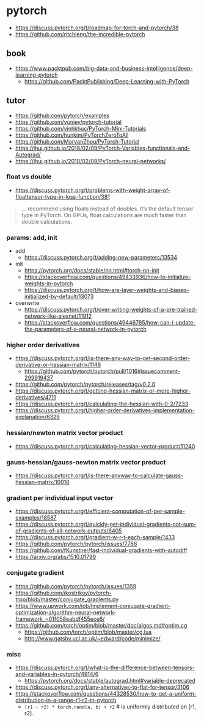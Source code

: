 # pytorch
* https://discuss.pytorch.org/t/roadmap-for-torch-and-pytorch/38
* https://github.com/ritchieng/the-incredible-pytorch

## book
* https://www.packtpub.com/big-data-and-business-intelligence/deep-learning-pytorch
  * https://github.com/PacktPublishing/Deep-Learning-with-PyTorch

## tutor
* https://github.com/pytorch/examples
* https://github.com/yunjey/pytorch-tutorial
* https://github.com/vinhkhuc/PyTorch-Mini-Tutorials
* https://github.com/hunkim/PyTorchZeroToAll
* https://github.com/MorvanZhou/PyTorch-Tutorial
* https://jhui.github.io/2018/02/09/PyTorch-Variables-functionals-and-Autograd/
* https://jhui.github.io/2018/02/09/PyTorch-neural-networks/

### float vs double
* https://discuss.pytorch.org/t/problems-with-weight-array-of-floattensor-type-in-loss-function/381
> ... recommend using floats instead of doubles. It’s the default tensor type in PyTorch.
On GPUs, float calculations are much faster than double calculations.

### params: add, init
* add
  * https://discuss.pytorch.org/t/adding-new-parameters/13534
* init
  * https://pytorch.org/docs/stable/nn.html#torch-nn-init
  * https://stackoverflow.com/questions/49433936/how-to-initialize-weights-in-pytorch
  * https://discuss.pytorch.org/t/how-are-layer-weights-and-biases-initialized-by-default/13073
* overwrite
  * https://discuss.pytorch.org/t/over-writing-weights-of-a-pre-trained-network-like-alexnet/11912
  * https://stackoverflow.com/questions/49446785/how-can-i-update-the-parameters-of-a-neural-network-in-pytorch

### higher order derivatives
* https://discuss.pytorch.org/t/is-there-any-way-to-get-second-order-derivative-or-hessian-matrix/1149
  * https://github.com/pytorch/pytorch/pull/1016#issuecomment-299919437
* https://github.com/pytorch/pytorch/releases/tag/v0.2.0
* https://discuss.pytorch.org/t/getting-hessian-matrix-or-more-higher-derivatives/4711
* https://discuss.pytorch.org/t/calculating-the-hessian-with-0-2/7233
* https://discuss.pytorch.org/t/higher-order-derivatives-implementation-explanation/6329

### hessian/newton matrix vector product
* https://discuss.pytorch.org/t/calculating-hessian-vector-product/11240

### gauss-hessian/gauss-newton matrix vector product
* https://discuss.pytorch.org/t/is-there-anyway-to-calculate-gauss-hessian-matrix/10016

### gradient per individual input vector
* https://discuss.pytorch.org/t/efficient-computation-of-per-sample-examples/18587
* https://discuss.pytorch.org/t/quickly-get-individual-gradients-not-sum-of-gradients-of-all-network-outputs/8405
* https://discuss.pytorch.org/t/gradient-w-r-t-each-sample/1433
* https://github.com/pytorch/pytorch/issues/7786
* https://github.com/fKunstner/fast-individual-gradients-with-autodiff
* https://arxiv.org/abs/1510.01799

### conjugate gradient
* https://github.com/pytorch/pytorch/issues/1359
* https://github.com/ikostrikov/pytorch-trpo/blob/master/conjugate_gradients.py
* https://www.upwork.com/job/Implement-conjugate-gradient-optimization-algorithm-neural-network-framework_~01f058eabdf455ece6/
* https://github.com/torch/optim/blob/master/doc/algos.md#optim.cg
  * https://github.com/torch/optim/blob/master/cg.lua
  * http://www.gatsby.ucl.ac.uk/~edward/code/minimize/

### misc
* https://discuss.pytorch.org/t/what-is-the-difference-between-tensors-and-variables-in-pytorch/4914/6
  * https://pytorch.org/docs/stable/autograd.html#variable-deprecated
* https://discuss.pytorch.org/t/any-alternatives-to-flat-for-tensor/3106
* https://stackoverflow.com/questions/44328530/how-to-get-a-uniform-distribution-in-a-range-r1-r2-in-pytorch
  * `(r1 - r2) * torch.rand(a, b) + r2` # is uniformly distributed on [r1, r2].


